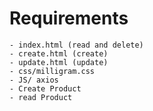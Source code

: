 # Requirements

    - index.html (read and delete)
    - create.html (create)
    - update.html (update)
    - css/milligram.css
    - JS/ axios
    - Create Product
    - read Product